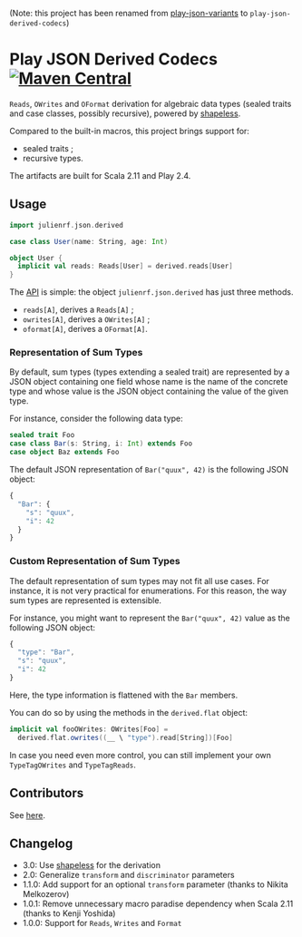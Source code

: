 (Note: this project has been renamed from [play-json-variants](https://github.com/julienrf/play-json-variants/tree/v2.0) to `play-json-derived-codecs`)

# Play JSON Derived Codecs [![Maven Central](https://img.shields.io/maven-central/v/org.julienrf/play-json-derived-codecs_2.11.svg)](https://maven-badges.herokuapp.com/maven-central/org.julienrf/play-json-derived-codecs_2.11)

`Reads`, `OWrites` and `OFormat` derivation for algebraic data types (sealed traits and case classes, possibly recursive), powered by [shapeless](http://github.com/milessabin/shapeless).

Compared to the built-in macros, this project brings support for:

- sealed traits ;
- recursive types.

The artifacts are built for Scala 2.11 and Play 2.4.

## Usage

~~~ scala
import julienrf.json.derived

case class User(name: String, age: Int)

object User {
  implicit val reads: Reads[User] = derived.reads[User]
}
~~~

The [API](http://julienrf.github.io/play-json-derived-codecs/3.0/api) is simple: the object
`julienrf.json.derived` has just three methods.

- `reads[A]`, derives a `Reads[A]` ;
- `owrites[A]`, derives a `OWrites[A]` ;
- `oformat[A]`, derives a `OFormat[A]`.

### Representation of Sum Types

By default, sum types (types extending a sealed trait) are represented by a JSON object containing
one field whose name is the name of the concrete type and whose value is the JSON object containing
the value of the given type.

For instance, consider the following data type:

~~~ scala
sealed trait Foo
case class Bar(s: String, i: Int) extends Foo
case object Baz extends Foo
~~~

The default JSON representation of `Bar("quux", 42)` is the following JSON object:

~~~ javascript
{
  "Bar": {
    "s": "quux",
    "i": 42
  }
}
~~~

### Custom Representation of Sum Types

The default representation of sum types may not fit all use cases. For instance, it is not very
practical for enumerations. For this reason, the way sum types are represented is extensible.

For instance, you might want to represent the `Bar("quux", 42)` value as the following JSON object:

~~~ javascript
{
  "type": "Bar",
  "s": "quux",
  "i": 42
}
~~~

Here, the type information is flattened with the `Bar` members.

You can do so by using the methods in the `derived.flat` object:

~~~ scala
implicit val fooOWrites: OWrites[Foo] =
  derived.flat.owrites((__ \ "type").read[String])[Foo]
~~~

In case you need even more control, you can still implement your own `TypeTagOWrites` and `TypeTagReads`.

## Contributors

See [here](https://github.com/julienrf/play-json-variants/graphs/contributors).

## Changelog

- 3.0: Use [shapeless](http://github.com/milessabin/shapeless) for the derivation
- 2.0: Generalize `transform` and `discriminator` parameters
- 1.1.0: Add support for an optional `transform` parameter (thanks to Nikita Melkozerov)
- 1.0.1: Remove unnecessary macro paradise dependency when Scala 2.11 (thanks to Kenji Yoshida)
- 1.0.0: Support for `Reads`, `Writes` and `Format`
